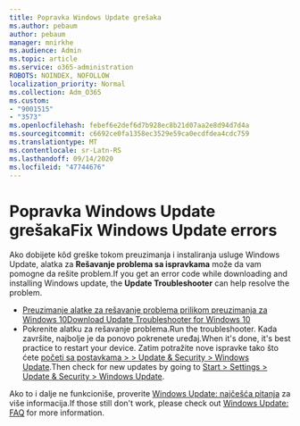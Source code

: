 ```yaml
---
title: Popravka Windows Update grešaka
ms.author: pebaum
author: pebaum
manager: mnirkhe
ms.audience: Admin
ms.topic: article
ms.service: o365-administration
ROBOTS: NOINDEX, NOFOLLOW
localization_priority: Normal
ms.collection: Adm_O365
ms.custom:
- "9001515"
- "3573"
ms.openlocfilehash: febef6e2def6d7b928ec8b21d07aa2e8d94d7d4a
ms.sourcegitcommit: c6692ce0fa1358ec3529e59ca0ecdfdea4cdc759
ms.translationtype: MT
ms.contentlocale: sr-Latn-RS
ms.lasthandoff: 09/14/2020
ms.locfileid: "47744676"
---
```

# <a name="fix-windows-update-errors"></a><span data-ttu-id="a274c-102">Popravka Windows Update grešaka</span><span class="sxs-lookup"><span data-stu-id="a274c-102">Fix Windows Update errors</span></span>

<span data-ttu-id="a274c-103">Ako dobijete kôd greške tokom preuzimanja i instaliranja usluge Windows Update, alatka za **Rešavanje problema sa ispravkama** može da vam pomogne da rešite problem.</span><span class="sxs-lookup"><span data-stu-id="a274c-103">If you get an error code while downloading and installing Windows update, the **Update Troubleshooter** can help resolve the problem.</span></span>

- [<span data-ttu-id="a274c-104">Preuzimanje alatke za rešavanje problema prilikom preuzimanja za Windows 10</span><span class="sxs-lookup"><span data-stu-id="a274c-104">Download Update Troubleshooter for Windows 10</span></span>](https://support.microsoft.com/help/4027322/windows-update-troubleshooter)
- <span data-ttu-id="a274c-105">Pokrenite alatku za rešavanje problema.</span><span class="sxs-lookup"><span data-stu-id="a274c-105">Run the troubleshooter.</span></span> <span data-ttu-id="a274c-106">Kada završite, najbolje je da ponovo pokrenete uređaj.</span><span class="sxs-lookup"><span data-stu-id="a274c-106">When it's done, it's best practice to restart your device.</span></span> <span data-ttu-id="a274c-107">Zatim potražite nove ispravke tako što ćete [početi sa postavkama > > Update & Security > Windows Update](ms-settings:windowsupdate).</span><span class="sxs-lookup"><span data-stu-id="a274c-107">Then check for new updates by going to [Start > Settings > Update & Security > Windows Update](ms-settings:windowsupdate).</span></span>

<span data-ttu-id="a274c-108">Ako to i dalje ne funkcioniše, proverite [Windows Update: najčešća pitanja](https://support.microsoft.com/help/12373/windows-update-faq) za više informacija.</span><span class="sxs-lookup"><span data-stu-id="a274c-108">If those still don't work, please check out [Windows Update: FAQ](https://support.microsoft.com/help/12373/windows-update-faq) for more information.</span></span>
